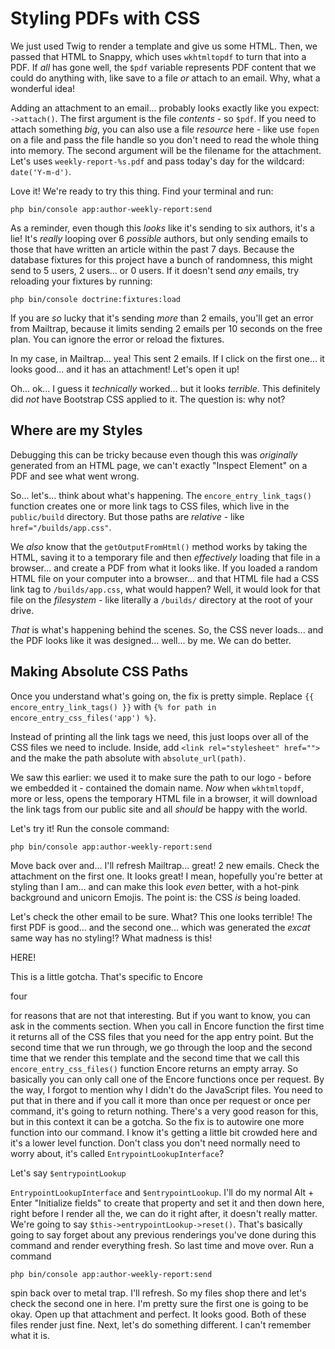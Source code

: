 # Styling PDFs with CSS

We just used Twig to render a template and give us some HTML. Then, we passed
that HTML to Snappy, which uses `wkhtmltopdf` to turn that into a PDF. If *all*
has gone well, the `$pdf` variable represents PDF content that we could do anything
with, like save to a file *or* attach to an email. Why, what a wonderful idea!

Adding an attachment to an email... probably looks exactly like you expect:
`->attach()`. The first argument is the file *contents* - so `$pdf`. If you
need to attach something *big*, you can also use a file *resource* here - like
use `fopen` on a file and pass the file handle so you don't need to read the
whole thing into memory. The second argument will be the filename for the
attachment. Let's uses `weekly-report-%s.pdf` and pass today's day for the
wildcard: `date('Y-m-d')`.

Love it! We're ready to try this thing. Find your terminal and run:

```terminal
php bin/console app:author-weekly-report:send
```

As a reminder, even though this *looks* like it's sending to six authors, it's
a lie! It's *really* looping over 6 *possible* authors, but only sending emails
to those that have written an article within the past 7 days. Because the database
fixtures for this project have a bunch of randomness, this might send to 5 users,
2 users... or 0 users. If it doesn't send *any* emails, try reloading your fixtures
by running:

```terminal-silent
php bin/console doctrine:fixtures:load
```

If you are *so* lucky that it's sending *more* than 2 emails, you'll get an error
from Mailtrap, because it limits sending 2 emails per 10 seconds on the free plan.
You can ignore the error or reload the fixtures.

In my case, in Mailtrap... yea! This sent 2 emails. If I click on the first one...
it looks good... and it has an attachment! Let's open it up!

Oh... ok... I guess it *technically* worked... but it looks *terrible*. This
definitely did *not* have Bootstrap CSS applied to it. The question is: why not?

## Where are my Styles

Debugging this can be tricky because even though this was *originally* generated
from an HTML page, we can't exactly "Inspect Element" on a PDF and see what went
wrong.

So... let's... think about what's happening. The `encore_entry_link_tags()`
function creates one or more link tags to CSS files, which live in the `public/build`
directory. But those paths are *relative* - like `href="/builds/app.css"`.

We *also* know that the `getOutputFromHtml()` method works by taking the HTML,
saving it to a temporary file and then *effectively* loading that file in a browser...
and create a PDF from what it looks like. If you loaded a random HTML file on
your computer into a browser... and that HTML file had a CSS link tag to
`/builds/app.css`, what would happen? Well, it would look for that file on
the *filesystem* - like literally a `/builds/` directory at the root of your drive.

*That* is what's happening behind the scenes. So, the CSS never loads... and the
PDF looks like it was designed... well... by me. We can do better.

## Making Absolute CSS Paths

Once you understand what's going on, the fix is pretty simple. Replace
`{{ encore_entry_link_tags() }}` with
`{% for path in encore_entry_css_files('app') %}`.

Instead of printing all the link tags we need, this just loops over all of the
CSS files we need to include. Inside, add `<link rel="stylesheet" href="">` and
the make the path absolute with `absolute_url(path)`.

We saw this earlier: we used it to make sure the path to our logo - before we
embedded it - contained the domain name. *Now* when `wkhtmltopdf`, more or less,
opens the temporary HTML file in a browser, it will download the link tags from
our public site and all *should* be happy with the world.

Let's try it! Run the console command:

```terminal-silent
php bin/console app:author-weekly-report:send
```

Move back over and... I'll refresh Mailtrap... great! 2 new emails. Check the
attachment on the first one. It looks great! I mean, hopefully you're better at
styling than I am... and can make this look *even* better, with a hot-pink background
and unicorn Emojis. The point is: the CSS *is* being loaded.

Let's check the other email to be sure. What? This one looks terrible! The first
PDF is good... and the second one... which was generated the *excat* same way
has no styling!? What madness is this!

HERE!

This is a little gotcha. That's specific to
Encore

four

for reasons that are not that interesting. But if you want to know, you can ask in
the comments section. When you call in Encore function the first time it returns all
of the CSS files that you need for the app entry point. But the second time that we
run through, we go through the loop and the second time that we render this template
and the second time that we call this `encore_entry_css_files()` function Encore returns
an empty array. So basically you can only call one of the Encore functions once per
request. By the way, I forgot to mention why I didn't do the JavaScript files. You
need to put that in there and if you call it more than once per request or once per
command, it's going to return nothing. There's a very good reason for this, but in
this context it can be a gotcha. So the fix is to autowire one more function into
our command. I know it's getting a little bit crowded here and it's a lower level
function. Don't class you don't need normally need to worry about, it's called
`EntrypointLookupInterface`?

Let's say `$entrypointLookup`

`EntrypointLookupInterface` and `$entrypointLookup`. I'll do my normal Alt + Enter
"Initialize fields" to create that property and set it and then down here, right before
I render all the, we can do it right after, it doesn't really matter. We're going to
say `$this->entrypointLookup->reset()`. That's basically going to say
forget about any previous renderings you've done during this command and render
everything fresh. So last time and move over. Run a command

```terminal-silent
php bin/console app:author-weekly-report:send
```

spin back over to metal
trap. I'll refresh. So my files shop there and let's check the second one in here.
I'm pretty sure the first one is going to be okay. Open up that attachment and
perfect. It looks good. Both of these files render just fine. Next, let's do
something different. I can't remember what it is.